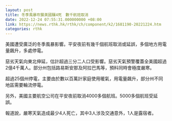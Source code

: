 ```yaml
---
layout: post
title: 冬季風暴吹襲美國釀4死　數千航班取消
date: 2022-12-24 07:55:31.000000000 +08:00
link: https://news.rthk.hk/rthk/ch/component/k2/1681190-20221224.htm
categories: rthk
---
```


美國遭受廣泛的冬季風暴影響。平安夜前有幾千個航班取消或延誤，多個地方用電量飆升，多處停電。

惡劣天氣向東北伸延，估計超過三分二人口受影響。惡劣天氣預警覆蓋全美國超過2億4千萬人。部分州包括路易斯安那及阿拉巴馬等，預料同時會極度嚴寒。

超過25個州停電，主要由於數以百萬計家庭使用暖氣，用電量飆升，部分州不同地區需要輪流停電。

另外，美國主要航空公司在平安夜前取消4000多個航班。5000多個航班受延誤。

報道說，嚴寒天氣造成最少4人死亡，其中3人涉及交通意外，1人是露宿者。
